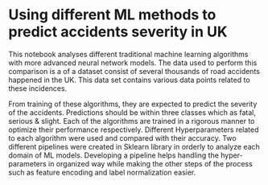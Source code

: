 # Using different ML methods to predict accidents severity in UK

This notebook analyses different traditional machine learning algorithms with more advanced neural network models. The data used to perform this comparison is a of a dataset consist of several thousands of road accidents happened in the UK. This data set contains various data points related to these incidences.

From training of these algorithms, they are expected to predict the severity of the accidents. Predictions should be within three classes which as fatal, serious & slight. Each of the algorithms are trained in a rigorous manner to optimize their performance respectively. Different Hyperparameters related to each algorithm were used and compared with their accuracy. Two different pipelines were created in Sklearn library in orderly to analyze each domain of ML models. Developing a pipeline helps handling the hyper-parameters in organized way while making the other steps of the process such as feature encoding and label normalization easier.
